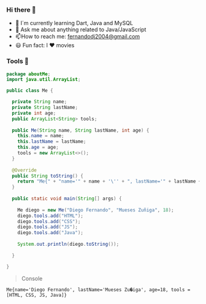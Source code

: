 ### Hi there 👋

* 🔭 I´m currently learning Dart, Java and MySQL
* 📩 Ask me about anything related to Java/JavaScript
* 📫How to reach me: fernandodj2004@gmail.com
* 😃 Fun fact: I ♥️ movies

### Tools 🔧

```java
package aboutMe;
import java.util.ArrayList;

public class Me {

  private String name;
  private String lastName;
  private int age;
  public ArrayList<String> tools;
  
  public Me(String name, String lastName, int age) {
    this.name = name;
    this.lastName = lastName;
    this.age = age;
    tools = new ArrayList<>(); 
  }
  
  @Override
  public String toString() {
    return "Me{" + "name='" + name + '\'' + ", lastName='" + lastName + '\'' + ", age=" + age + ", tools =" + tools + '}';
  }
  
  public static void main(String[] args) {
  
    Me diego = new Me("Diego Fernando", "Mueses Zuñiga", 18);
    diego.tools.add("HTML");
    diego.tools.add("CSS");
    diego.tools.add("JS");
    diego.tools.add("Java");
    
    System.out.println(diego.toString());
    
  }

}
```
> Console
```
Me{name='Diego Fernando', lastName='Mueses Zu�iga', age=18, tools =[HTML, CSS, JS, Java]}
```
